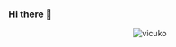 ### Hi there 👋

<p align="center">
  <img src="https://github-readme-stats.vercel.app/api?username=vicuko&show_icons=true&count_private=true?theme=cobalt))" alt="vicuko"/>
</p>
<!--
**Vicuko/Vicuko** is a ✨ _special_ ✨ repository because its `README.md` (this file) appears on your GitHub profile.

Here are some ideas to get you started:

- 🔭 I’m currently working on ...
- 🌱 I’m currently learning ...
- 👯 I’m looking to collaborate on ...
- 🤔 I’m looking for help with ...
- 💬 Ask me about ...
- 📫 How to reach me: ...
- 😄 Pronouns: ...
- ⚡ Fun fact: ...
-->
